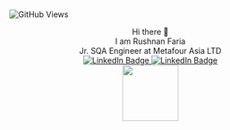 ### 
![GitHub Views](https://komarev.com/ghpvc/?username=Rushnan-Faria&color=FAC151)

<div id="badges" align="center">
  Hi there 👋<br>
  I am Rushnan Faria<br>
  Jr. SQA Engineer at Metafour Asia LTD<br>
  <a href="https://www.linkedin.com/in/rushnan-faria-350066199/">
    <img src="https://img.shields.io/badge/LinkedIn-blue?style=for-the-badge&logo=linkedin&logoColor=white" alt="LinkedIn Badge"/>
  </a>
  <a href="https://codeforces.com/profile/Rushnan_1604110?f0a28=1">
    <img src="https://img.shields.io/badge/Codeforces-445f9d?style=for-the-badge&logo=Codeforces&logoColor=white" alt="LinkedIn Badge"/>
  </a>
</div>
<div id="header" align="center">
  <img src="https://media.giphy.com/media/jTHti8z6rjrUZmBgOp/giphy.gif" width="100"/>
</div>

<!--
**Rushnan-Faria/Rushnan-Faria** is a ✨ _special_ ✨ repository because its `README.md` (this file) appears on your GitHub profile.

Here are some ideas to get you started:

- 🔭 I’m currently working on ...
- 🌱 I’m currently learning ...
- 👯 I’m looking to collaborate on ...
- 🤔 I’m looking for help with ...
- 💬 Ask me about ...
- 📫 How to reach me: ...
- 😄 Pronouns: ...
- ⚡ Fun fact: ...
-->
